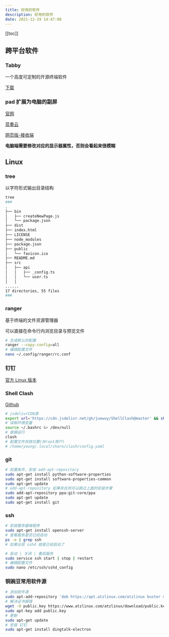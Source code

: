 ```yaml
---
title: 好用的软件
description: 好用的软件
date: 2021-12-29 14:47:08
---
```


[[toc]]

## 跨平台软件

### Tabby

一个高度可定制的开源终端软件

[下载](https://github.com/Eugeny/tabby/releases/)

### pad 扩展为电脑的副屏

[官网](https://www.spacedesk.net/)

[蓝奏云](https://pc.woozooo.com/mydisk.php)

[网页版-接收端](http://viewer.spacedesk.net/)

<n-alert type="info">**电脑端需要修改对应的显示器属性，否则会看起来很模糊**</n-alert>

## Linux

### tree

以字符形式输出目录结构

```bash
tree
###
.
├── bin
│   ├── createNewPage.js
│   └── package.json
├── dist
├── index.html
├── LICENSE
├── node_modules
├── package.json
├── public
│   └── favicon.ico
├── README.md
├── src
│   ├── api
│   │   ├── _config.ts
│   │   └── user.ts
│   │
......
17 directories, 55 files
###
```

### ranger

基于终端的文件资源管理器

可以直接在命令行内浏览目录与预览文件

```bash
# 生成默认的配置
ranger --copy-config=all
# 编辑配置文件
nano ~/.config/ranger/rc.conf
```

### 钉钉

[官方 Linux 版本](https://alidocs.dingtalk.com/i/p/nb9XJlJ7QbxN8GyA/docs/nb9XJOPQ3K25LmyA)

### Shell Clash

[Github](https://github.com/juewuy/ShellClash/blob/master/README_CN.md)

```bash
# jsdelivrCDN源
export url='https://cdn.jsdelivr.net/gh/juewuy/ShellClash@master' && sh -c "$(curl -kfsSl $url/install.sh)" && source /etc/profile &> /dev/null
# 读取环境变量
source ~/.bashrc &> /dev/null
# 直接运行
clash
# 配置文件存放位置(非root用户)
# /home/young/.local/share/clash/config.yaml
```

### git

```bash
# 前置条件，安装 add-apt-repository
sudo apt-get install python-software-properties
sudo apt-get install software-properties-common
sudo apt-get update
# add-apt-repository 如果存在则可以跳过上面的安装步骤
sudo add-apt-repository ppa:git-core/ppa
sudo apt-get update
sudo apt-get install git
```

### ssh

```bash
# 安装服务器端程序
sudo apt-get install openssh-server
# 查看服务是否已经启动
ps -e | grep ssh
# 如果出现 sshd 就是已经启动了

# 启动 | 关闭 | 重启服务
sudo service ssh start | stop | restart
# 编辑配置文件
sudo nano /etc/ssh/sshd_config
```

### 铜豌豆常用软件源

```bash
# 添加软件源
sudo apt-add-repository 'deb https://apt.atzlinux.com/atzlinux buster main contrib non-free'
# 解决证书报错
wget -O public.key https://www.atzlinux.com/atzlinux/download/public.key
sudo apt-key add public.key
# 更新
sudo apt-get update
# 安装 钉钉
sudo apt-get install dingtalk-electron
```

